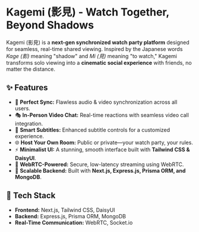 # Kagemi (影見) - Watch Together, Beyond Shadows  

Kagemi (影見) is a **next-gen synchronized watch party platform** designed for seamless, real-time shared viewing. Inspired by the Japanese words *Kage (影)* meaning "shadow" and *Mi (見)* meaning "to watch," Kagemi transforms solo viewing into a **cinematic social experience** with friends, no matter the distance.  

## ✨ Features  
- 🎥 **Perfect Sync:** Flawless audio & video synchronization across all users.  
- 🎭 **In-Person Video Chat:** Real-time reactions with seamless video call integration.  
- 📜 **Smart Subtitles:** Enhanced subtitle controls for a customized experience.  
- 🌐 **Host Your Own Room:** Public or private—your watch party, your rules.  
- ⚡ **Minimalist UI:** A stunning, smooth interface built with **Tailwind CSS & DaisyUI**.  
- 🚀 **WebRTC-Powered:** Secure, low-latency streaming using WebRTC.  
- 📡 **Scalable Backend:** Built with **Next.js, Express.js, Prisma ORM, and MongoDB**.  

## 🚀 Tech Stack  
- **Frontend:** Next.js, Tailwind CSS, DaisyUI  
- **Backend:** Express.js, Prisma ORM, MongoDB  
- **Real-Time Communication:** WebRTC, Socket.io  
